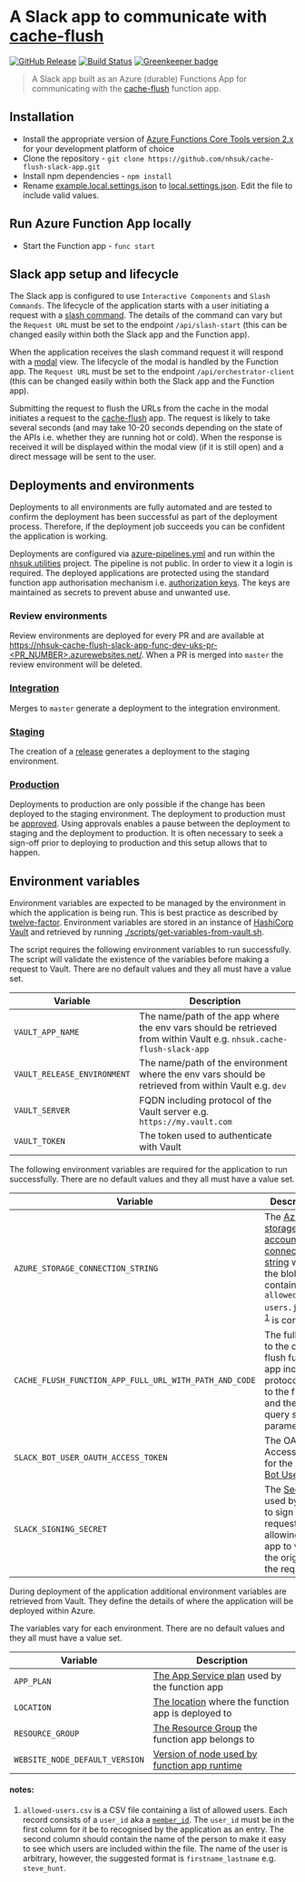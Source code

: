 # A Slack app to communicate with [cache-flush](https://github.com/nhsuk/cache-flush)

[![GitHub Release](https://img.shields.io/github/release/nhsuk/cache-flush-slack-app.svg)](https://github.com/nhsuk/cache-flush-slack-app/releases/latest/)
[![Build Status](https://dev.azure.com/nhsuk/nhsuk.utilities/_apis/build/status/nhsuk.cache-flush-slack-app?branchName=master)](https://dev.azure.com/nhsuk/nhsuk.utilities/_build/latest?definitionId=333&branchName=master) [![Greenkeeper badge](https://badges.greenkeeper.io/nhsuk/cache-flush-slack-app.svg)](https://greenkeeper.io/)

> A Slack app built as an Azure (durable) Functions App for communicating with
> the [cache-flush](https://github.com/nhsuk/cache-flush) function app.

## Installation

* Install the appropriate version of
  [Azure Functions Core Tools version 2.x](https://docs.microsoft.com/en-us/azure/azure-functions/functions-run-local#install-the-azure-functions-core-tools)
  for your development platform of choice
* Clone the repository - `git clone https://github.com/nhsuk/cache-flush-slack-app.git`
* Install npm dependencies - `npm install`
* Rename [example.local.settings.json](example.local.settings.json) to
  [local.settings.json](local.settings.json). Edit the file to include valid
  values.

## Run Azure Function App locally

* Start the Function app - `func start`

## Slack app setup and lifecycle

The Slack app is configured to use `Interactive Components` and `Slash
Commands`. The lifecycle of the application starts with a user initiating a
request with a
[slash command](https://api.slack.com/interactivity/slash-commands). The
details of the command can vary but the `Request URL` must be set to the
endpoint `/api/slash-start` (this can be changed easily within both the Slack
app and the Function app).

When the application receives the slash command request it will respond with a
[modal](https://api.slack.com/surfaces/modals) view. The lifecycle of the modal
is handled by the Function app. The `Request URL` must be set to the endpoint
`/api/orchestrator-client` (this can be changed easily within both the Slack
app and the Function app).

Submitting the request to flush the URLs from the cache in the modal initiates
a request to the [cache-flush](https://github.com/nhsuk/cache-flush) app. The
request is likely to take several seconds (and may take 10-20 seconds depending
on the state of the APIs i.e. whether they are running hot or cold). When the
response is received it will be displayed within the modal view (if it is still
open) and a direct message will be sent to the user.


## Deployments and environments

Deployments to all environments are fully automated and are tested to confirm
the deployment has been successful as part of the deployment process.
Therefore, if the deployment job succeeds you can be confident the application
is working.

Deployments are configured via [azure-pipelines.yml](./azure-pipelines.yml) and
run within the
[nhsuk.utilities](https://dev.azure.com/nhsuk/nhsuk.utilities/_build?definitionId=323)
project. The pipeline is not public. In order to view it a login is required.
The deployed applications are protected using the standard function app
authorisation mechanism i.e.
[authorization keys](https://docs.microsoft.com/en-us/azure/azure-functions/functions-bindings-http-webhook#authorization-keys).
The keys are maintained as secrets to prevent abuse and unwanted use.

### Review environments
Review environments are deployed for every PR and are available at
[https://nhsuk-cache-flush-slack-app-func-dev-uks-pr-<PR_NUMBER>.azurewebsites.net/](https://nhsuk-cache-flush-slack-app-func-dev-uks-pr-XXX.azurewebsites.net/).
When a PR is merged into `master` the review environment will be deleted.

### [Integration](https://nhsuk-cache-flush-slack-app-func-int-uks.azurewebsites.net/)
Merges to `master` generate a deployment to the integration environment.

### [Staging](https://nhsuk-cache-flush-slack-app-func-stag-uks.azurewebsites.net/)
The creation of a [release](https://github.com/nhsuk/cache-flush-slack-app/releases)
generates a deployment to the staging environment.

### [Production](https://nhsuk-cache-flush-slack-app-func-prod-uks.azurewebsites.net/)
Deployments to production are only possible if the change has been deployed to
the staging environment. The deployment to production must be
[approved](https://docs.microsoft.com/en-us/azure/devops/pipelines/process/approvals?view=azure-devops#approvals).
Using approvals enables a pause between the deployment to staging and the
deployment to production. It is often necessary to seek a sign-off prior to
deploying to production and this setup allows that to happen.

## Environment variables

Environment variables are expected to be managed by the environment in which
the application is being run. This is best practice as described by
[twelve-factor](https://12factor.net/config). Environment variables are stored
in an instance of [HashiCorp Vault](https://www.vaultproject.io/) and retrieved
by running
[./scripts/get-variables-from-vault.sh](./scripts/get-variables-from-vault.sh).

The script requires the following environment variables to run successfully.
The script will validate the existence of the variables before making a request
to Vault.
There are no default values and they all must have a value set.

| Variable                    | Description                                                                                                          |
| --------                    | -----------                                                                                                          |
| `VAULT_APP_NAME`            | The name/path of the app where the env vars should be retrieved from within Vault e.g. `nhsuk.cache-flush-slack-app` |
| `VAULT_RELEASE_ENVIRONMENT` | The name/path of the environment where the env vars should be retrieved from within Vault e.g. `dev`                 |
| `VAULT_SERVER`              | FQDN including protocol of the Vault server e.g. `https://my.vault.com`                                              |
| `VAULT_TOKEN`               | The token used to authenticate with Vault                                                                            |

The following environment variables are required for the application to run
successfully.
There are no default values and they all must have a value set.

| Variable                                               | Description                                                                                                                                                                       |
| --------                                               | -----------                                                                                                                                                                       |
| `AZURE_STORAGE_CONNECTION_STRING`                      | The [Azure storage account connection string](https://docs.microsoft.com/en-us/azure/storage/common/storage-configure-connection-string) where the blob containing `allowed-users.json`<sup>[note 1](#notes)</sup> is contained                                                                          |
| `CACHE_FLUSH_FUNCTION_APP_FULL_URL_WITH_PATH_AND_CODE` | The full URL to the cache flush function app including protocol, path to the function and the code query string parameter                                                         |
| `SLACK_BOT_USER_OAUTH_ACCESS_TOKEN`                    | The OAuth Access Token for the app's [Bot User](https://api.slack.com/docs/token-types#bot)                                                                                       |
| `SLACK_SIGNING_SECRET`                                 | The [Secret](https://api.slack.com/docs/verifying-requests-from-slack#app_management_updates) used by Slack to sign requests allowing the app to verify the origin of the request |

During deployment of the application additional environment variables are
retrieved from Vault. They define the details of where the application will be
deployed within Azure.

The variables vary for each environment.
There are no default values and they all must have a value set.

| Variable                       | Description                                                                                                                                                |
| --------                       | -----------                                                                                                                                                |
| `APP_PLAN`                     | [The App Service plan](https://docs.microsoft.com/en-us/azure/app-service/overview-hosting-plans) used by the function app                                 |
| `LOCATION`                     | [The location](https://azure.microsoft.com/en-us/global-infrastructure/locations/) where the function app is deployed to                                   |
| `RESOURCE_GROUP`               | [The Resource Group](https://docs.microsoft.com/en-us/azure/azure-resource-manager/resource-group-overview#resource-groups) the function app belongs to    |
| `WEBSITE_NODE_DEFAULT_VERSION` | [Version of node used by function app runtime](https://docs.microsoft.com/en-us/azure/azure-functions/functions-app-settings#website_node_default_version) |

#### notes:
1. `allowed-users.csv` is a CSV file containing a list of allowed users. Each
   record consists of a `user_id` aka a
   [`member_id`](https://api.slack.com/messaging/composing/formatting#mentioning-users).
   The `user_id` must be in the first column for it be to recognised by the
   application as an entry. The second column should contain the name of the
   person to make it easy to see which users are included within the file. The
   name of the user is arbitrary, however, the suggested format is
   `firstname_lastname` e.g. `steve_hunt`.
